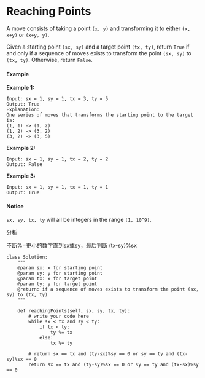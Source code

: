 # Reaching Points

A move consists of taking a point `(x, y)` and transforming it to either `(x, x+y)` or `(x+y, y)`.

Given a starting point `(sx, sy)` and a target point `(tx, ty)`, return `True` if and only if a sequence of moves exists to transform the point `(sx, sy)` to `(tx, ty)`. Otherwise, return `False`.

#### Example

**Example 1:**

```text
Input: sx = 1, sy = 1, tx = 3, ty = 5
Output: True
Explanation:
One series of moves that transforms the starting point to the target is:
(1, 1) -> (1, 2)
(1, 2) -> (3, 2)
(3, 2) -> (3, 5)
```

**Example 2:**

```text
Input: sx = 1, sy = 1, tx = 2, ty = 2
Output: False
```

**Example 3:**

```text
Input: sx = 1, sy = 1, tx = 1, ty = 1
Output: True
```

#### Notice

`sx, sy, tx, ty` will all be integers in the range `[1, 10^9]`.

分析

不断%=更小的数字直到sx或sy，最后判断 \(tx-sy\)%sx

```text
class Solution:
    """
    @param sx: x for starting point
    @param sy: y for starting point
    @param tx: x for target point 
    @param ty: y for target point
    @return: if a sequence of moves exists to transform the point (sx, sy) to (tx, ty)
    """
    
    def reachingPoints(self, sx, sy, tx, ty):
        # write your code here
        while sx < tx and sy < ty:
            if tx < ty:
                ty %= tx
            else:
                tx %= ty
                
        # return sx == tx and (ty-sx)%sy == 0 or sy == ty and (tx-sy)%sx == 0
        return sx == tx and (ty-sy)%sx == 0 or sy == ty and (tx-sx)%sy == 0
        

        
            

```




